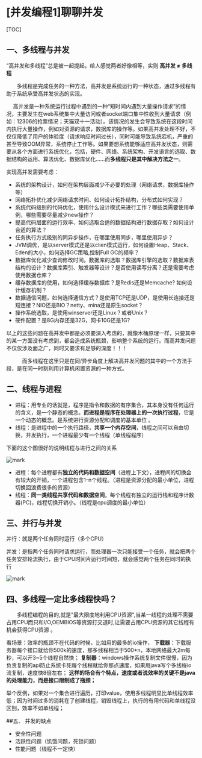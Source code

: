# [并发编程1]聊聊并发

[TOC]

## 一、多线程与并发

 “高并发和多线程”总是被一起提起，给人感觉两者好像相等，实则 **高并发 ≠ 多线程**

　　多线程是完成任务的一种方法，高并发是系统运行的一种状态，通过多线程有助于系统承受高并发状态的实现。

　  高并发是一种系统运行过程中遇到的一种“短时间内遇到大量操作请求”的情况，主要发生在web系统集中大量访问或者socket端口集中性收到大量请求（例如：12306的抢票情况；天猫双十一活动）。该情况的发生会导致系统在这段时间内执行大量操作，例如对资源的请求，数据库的操作等。如果高并发处理不好，不仅仅降低了用户的体验度（请求响应时间过长），同时可能导致系统宕机，严重的甚至导致OOM异常，系统停止工作等。如果要想系统能够适应高并发状态，则需要从各个方面进行系统优化，包括，硬件、网络、系统架构、开发语言的选取、数据结构的运用、算法优化、数据库优化……而**多线程只是其中解决方法之一**。

实现高并发需要考虑：

- 系统的架构设计，如何在架构层面减少不必要的处理（网络请求，数据库操作等）
- 网络拓扑优化减少网络请求时间、如何设计拓扑结构，分布式如何实现？
- 系统代码级别的代码优化，使用什么设计模式来进行工作？哪些类需要使用单例，哪些需要尽量减少new操作？
- 提高代码层面的运行效率、如何选取合适的数据结构进行数据存取？如何设计合适的算法？
- 任务执行方式级别的同异步操作，在哪里使用同步，哪里使用异步？
- JVM调优，是以server模式还是以clien模式运行，如何设置Heap、Stack、Eden的大小，如何选择GC策略,控制Full GC的频率？
- 数据库优化减少查询修改时间。数据库的选取？数据库引擎的选取？数据库表结构的设计？数据库索引、触发器等设计？是否使用读写分离？还是需要考虑使用数据仓库？
- 缓存数据库的使用，如何选择缓存数据库？是Redis还是Memcache? 如何设计缓存机制？
- 数据通信问题，如何选择通信方式？是使用TCP还是UDP，是使用长连接还是短连接？NIO还是BIO？netty、mina还是原生socket？
- 操作系统选取，是使用winserver还是Linux？或者Unix？
- 硬件配置？是8G内存还是32G，网卡10G还是1G?

​            以上的这些问题在高并发中都是必须要深入考虑的，就像木桶原理一样，只要其中的某一方面没有考虑到，都会造成系统瓶颈，影响整个系统的运行。而高并发问题不仅仅涉及面之广，同时又要求有足够的深度！！！

　　　而多线程在这里只是在同/异步角度上解决高并发问题的其中的一个方法手段，是在同一时刻利用计算机闲置资源的一种方式。

## 二、线程与进程

- 进程：用专业的话就是，程序是指令和数据的有序集合，其本身没有任何运行的含义，是一个静态的概念。**而进程是程序在处理器上的一次执行过程**，它是一个动态的概念。是系统进行资源分配和调度的基本单位 。 
- 线程：是进程中的一个执行路径，**共享一个内存空间**，线程之间可以自由切换，并发执行，一个进程最少有一个线程（单线程程序）

下面的这个图很好的说明线程与进行之间的关系

![mark](http://ozxf77u6w.bkt.clouddn.com/blog/180714/eH6dm1gj4b.png?imageslim)

- 进程：每个进程都有**独立的代码和数据空间**（进程上下文），进程间的切换会有较大的开销，一个进程包含1–n个线程。（进程是资源分配的最小单位，进程切换回浪费很多的资源）
- 线程：**同一类线程共享代码和数据空间**，每个线程有独立的运行栈和程序计数器(PC)，线程切换开销小。（线程是cpu调度的最小单位）

## 三、并行与并发

并行：就是两个任务同时运行（多个CPU）

并发：是指两个任务同时请求运行，而处理器一次只能接受一个任务，就会把两个任务安排轮流执行，由于CPU时间片运行时间短，就会感觉两个任务在同时的执行

![mark](http://ozxf77u6w.bkt.clouddn.com/blog/180714/09BbG9jjCf.png?imageslim)

## 四、多线程一定比多线程快吗？

　　多线程编程的目的,就是"最大限度地利用CPU资源",当某一线程的处理不需要占用CPU而只和I/O,OEMBIOS等资源打交道时,让需要占用CPU资源的其它线程有机会获得CPU资源 。

看场景：效率的瓶颈不在代码的时候，比如用的最多的io操作，
**下载器**：下载服务器每个接口就给你500k的速度，那多线程相当于500*n，本地网络最大2m每秒，可以开3~5个线程自然快；
**复制器**：windows操作系统复制文件很慢，因为负责复制的api防止系统卡死每个线程就给你那点速度，如果用java写个多线程io流复制，速度快8倍左右；
**这样的场合有个特点，速度或者说效率的关键不是java的处理能力，而是接口限制成了瓶颈；**

举个反例，如果对一个集合进行遍历，打印value，使用多线程明显比单线程效率低；因为时间过多的消耗在了创建线程，销毁线程上，执行的有用代码和单线程没区别，效率不如单线程；

##五、 并发的缺点

- 安全性问题
- 活跃性问题（饥饿问题，死锁问题）
- 性能问题（线程不一定快）


